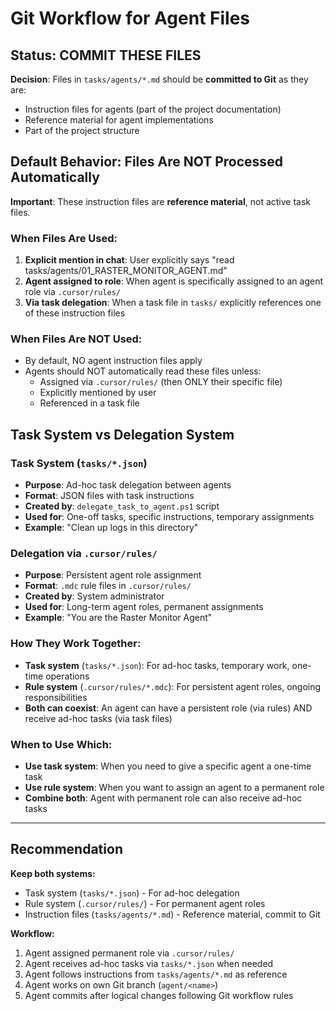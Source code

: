 # Git Workflow for Agent Files

## Status: COMMIT THESE FILES

**Decision**: Files in `tasks/agents/*.md` should be **committed to Git** as they are:
- Instruction files for agents (part of the project documentation)
- Reference material for agent implementations
- Part of the project structure

## Default Behavior: Files Are NOT Processed Automatically

**Important**: These instruction files are **reference material**, not active task files.

### When Files Are Used:
1. **Explicit mention in chat**: User explicitly says "read tasks/agents/01_RASTER_MONITOR_AGENT.md"
2. **Agent assigned to role**: When agent is specifically assigned to an agent role via `.cursor/rules/`
3. **Via task delegation**: When a task file in `tasks/` explicitly references one of these instruction files

### When Files Are NOT Used:
- By default, NO agent instruction files apply
- Agents should NOT automatically read these files unless:
  - Assigned via `.cursor/rules/` (then ONLY their specific file)
  - Explicitly mentioned by user
  - Referenced in a task file

## Task System vs Delegation System

### Task System (`tasks/*.json`)
- **Purpose**: Ad-hoc task delegation between agents
- **Format**: JSON files with task instructions
- **Created by**: `delegate_task_to_agent.ps1` script
- **Used for**: One-off tasks, specific instructions, temporary assignments
- **Example**: "Clean up logs in this directory"

### Delegation via `.cursor/rules/`
- **Purpose**: Persistent agent role assignment
- **Format**: `.mdc` rule files in `.cursor/rules/`
- **Created by**: System administrator
- **Used for**: Long-term agent roles, permanent assignments
- **Example**: "You are the Raster Monitor Agent"

### How They Work Together:
- **Task system** (`tasks/*.json`): For ad-hoc tasks, temporary work, one-time operations
- **Rule system** (`.cursor/rules/*.mdc`): For persistent agent roles, ongoing responsibilities
- **Both can coexist**: An agent can have a persistent role (via rules) AND receive ad-hoc tasks (via task files)

### When to Use Which:
- **Use task system**: When you need to give a specific agent a one-time task
- **Use rule system**: When you want to assign an agent to a permanent role
- **Combine both**: Agent with permanent role can also receive ad-hoc tasks

---

## Recommendation

**Keep both systems:**
- Task system (`tasks/*.json`) - For ad-hoc delegation
- Rule system (`.cursor/rules/`) - For permanent agent roles
- Instruction files (`tasks/agents/*.md`) - Reference material, commit to Git

**Workflow:**
1. Agent assigned permanent role via `.cursor/rules/`
2. Agent receives ad-hoc tasks via `tasks/*.json` when needed
3. Agent follows instructions from `tasks/agents/*.md` as reference
4. Agent works on own Git branch (`agent/<name>`)
5. Agent commits after logical changes following Git workflow rules

